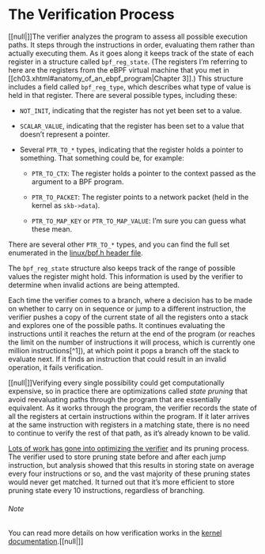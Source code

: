 # The Verification Process

[[null|]]The verifier analyzes the program to assess all possible execution paths. It steps through the instructions in order, evaluating them rather than actually executing them. As it goes along it keeps track of the state of each register in a structure called `bpf_reg_state`. (The registers I’m referring to here are the registers from the eBPF virtual machine that you met in [[ch03.xhtml#anatomy_of_an_ebpf_program|Chapter 3]].) This structure includes a field called `bpf_reg_type`, which describes what type of value is held in that register. There are several possible types, including these:

*   `NOT_INIT`, indicating that the register has not yet been set to a value.
    
*   `SCALAR_VALUE`, indicating that the register has been set to a value that doesn’t represent a pointer.
    
*   Several `PTR_TO_*` types, indicating that the register holds a pointer to something. That something could be, for example:
    
    *   `PTR_TO_CTX`: The register holds a pointer to the context passed as the argument to a BPF program.
        
    *   `PTR_TO_PACKET`: The register points to a network packet (held in the kernel as `skb->data`).
        
    *   `PTR_TO_MAP_KEY` or `PTR_TO_MAP_VALUE`: I’m sure you can guess what these mean.
        

There are several other `PTR_TO_*` types, and you can find the full set enumerated in the [linux/bpf.h header file](https://oreil.ly/aWb50).

The `bpf_reg_state` structure also keeps track of the range of possible values the register might hold. This information is used by the verifier to determine when invalid actions are being attempted.

Each time the verifier comes to a branch, where a decision has to be made on whether to carry on in sequence or jump to a different instruction, the verifier pushes a copy of the current state of all the registers onto a stack and explores one of the possible paths. It continues evaluating the instructions until it reaches the return at the end of the program (or reaches the limit on the number of instructions it will process, which is currently one million instructions[^1]), at which point it pops a branch off the stack to evaluate next. If it finds an instruction that could result in an invalid operation, it fails verification.

[[null|]]Verifying every single possibility could get computationally expensive, so in practice there are optimizations called _state pruning_ that avoid reevaluating paths through the program that are essentially equivalent. As it works through the program, the verifier records the state of all the registers at certain instructions within the program. If it later arrives at the same instruction with registers in a matching state, there is no need to continue to verify the rest of that path, as it’s already known to be valid.

[Lots of work has gone into optimizing the verifier](https://oreil.ly/pQDES) and its pruning process. The verifier used to store pruning state before and after each jump instruction, but analysis showed that this results in storing state on average every four instructions or so, and the vast majority of these pruning states would never get matched. It turned out that it’s more efficient to store pruning state every 10 instructions, regardless of branching.

###### Note

You can read more details on how verification works in the [kernel documentation](https://oreil.ly/atNda).[[null|]]